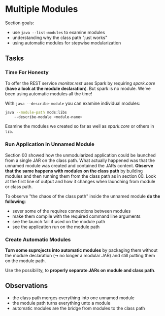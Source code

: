 # Multiple Modules

Section goals:

* use `java --list-modules` to examine modules
* understanding why the class path "just works"
* using automatic modules for stepwise modularization


## Tasks

### Time For Honesty

To offer the REST service _monitor.rest_ uses Spark by requiring _spark.core_ (**have a look at the module declaration**).
But spark is no module.
We've been using automatic modules all the time!

With `java --describe-module` you can examine individual modules:

```bash
java --module-path mods:libs
	--describe-module <module-name>
```

Examine the modules we created so far as well as _spark.core_ or others in `lib`.

### Run Application In Unnamed Module

Section 00 showed how the unmodularized application could be launched from a single JAR on the class path.
What actually happened was that the unnamed module was created and contained the JARs content.
**Observe that the same happens with modules on the class path** by building modules and then running them from the class path as in section 00.
Look at the first line of output and how it changes when launching from module or class path.

To observe "the chaos of the class path" inside the unnamed module **do the following**:
* sever some of the requires connections between modules
* make them compile with the required command line arguments
* see the launch fail if used on the module path
* see the application run on the module path

### Create Automatic Modules

**Turn some suprojects into automatic modules** by packaging them without the module declaration (⇝ no longer a modular JAR) and still putting them on the module path.

Use the possibility, to **properly separate JARs on module and class path**.

## Observations

* the class path merges everything into one unnamed module
* the module path turns everything unto a module
* automatic modules are the bridge from modules to the class path
